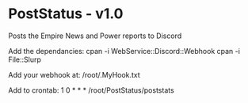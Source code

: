 # PostStatus - v1.0
Posts the Empire News and Power reports to Discord

Add the dependancies:
    cpan -i WebService::Discord::Webhook
    cpan -i File::Slurp

Add your webhook at:
/root/.MyHook.txt

Add to crontab:
    1 0 * * * /root/PostStatus/poststats

